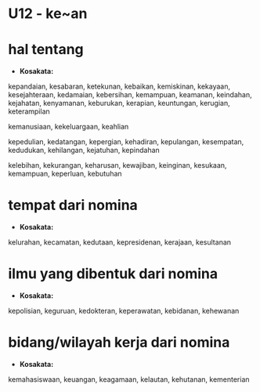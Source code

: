 # U12 - ke\~an

# hal tentang

* **Kosakata:**

kepandaian, kesabaran, ketekunan, kebaikan, kemiskinan, kekayaan, kesejahteraan, kedamaian, kebersihan, kemampuan, keamanan, keindahan, kejahatan, kenyamanan, keburukan, kerapian, keuntungan, kerugian, keterampilan

kemanusiaan, kekeluargaan, keahlian

kepedulian, kedatangan, kepergian, kehadiran, kepulangan, kesempatan, kedudukan, kehilangan, kejatuhan, kepindahan

kelebihan, kekurangan, keharusan, kewajiban, keinginan, kesukaan, kemampuan, keperluan, kebutuhan

# tempat dari nomina

* **Kosakata:**

kelurahan, kecamatan, kedutaan, kepresidenan, kerajaan, kesultanan

# ilmu yang dibentuk dari nomina

* **Kosakata:**

kepolisian, keguruan, kedokteran, keperawatan, kebidanan, kehewanan

# bidang/wilayah kerja dari nomina

* **Kosakata:**

kemahasiswaan, keuangan, keagamaan, kelautan, kehutanan, kementerian
